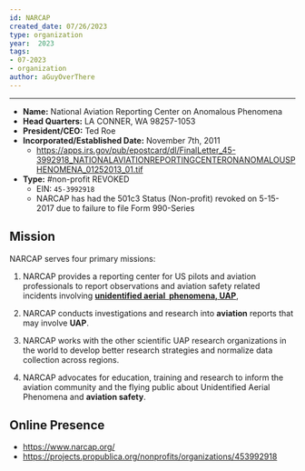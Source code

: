 ```yaml
---
id: NARCAP
created_date: 07/26/2023
type: organization
year:  2023
tags:
- 07-2023
- organization
author: aGuyOverThere
---
```


----

- **Name:** National Aviation Reporting Center on Anomalous Phenomena
- **Head Quarters:** LA CONNER, WA 98257-1053
- **President/CEO:** Ted Roe
- **Incorporated/Established Date:** November 7th, 2011
	- https://apps.irs.gov/pub/epostcard/dl/FinalLetter_45-3992918_NATIONALAVIATIONREPORTINGCENTERONANOMALOUSPHENOMENA_01252013_01.tif
- **Type:** #non-profit REVOKED
	- EIN: `45-3992918`
	- NARCAP has had the 501c3 Status (Non-profit) revoked on 5-15-2017 due to failure to file Form 990-Series

## Mission

NARCAP serves four primary missions:  

1. NARCAP provides a reporting center for US pilots and aviation professionals to report observations and aviation safety related incidents involving [**unidentified aerial  phenomena, UAP**](http://www.narcap.org/Blog/definition_of_UAP.html),

2. NARCAP conducts investigations and research into **aviation** reports that may involve **UAP**.

3. NARCAP works with the other scientific UAP research organizations in the world to develop better research strategies and normalize data collection across regions.

4. NARCAP advocates for education, training and research to inform the aviation community and the flying public about Unidentified Aerial Phenomena and **aviation safety**.

## Online Presence

- https://www.narcap.org/
- https://projects.propublica.org/nonprofits/organizations/453992918